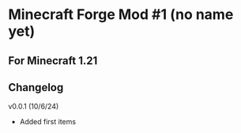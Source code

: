 # Minecraft Forge Mod #1 (no name yet)
## For Minecraft 1.21

## Changelog

v0.0.1 (10/6/24)
* Added first items



